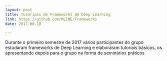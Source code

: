 ```yaml
---
layout: post
title: Tutoriais de Frameworks de Deep Learning
link: https://github.com/MLIME/Frameworks
date: 2017-08-10

---
```


Durante o primeiro semestre de 2017 vários participantes do grupo estudaram frameworks de Deep Learning e elaboraram tutoriais básicos, os apresentando depois para o grupo na forma de seminários práticos

